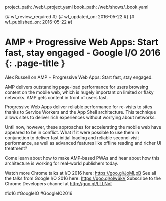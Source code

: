 project_path: /web/_project.yaml
book_path: /web/shows/_book.yaml

{# wf_review_required #}
{# wf_updated_on: 2016-05-22 #}
{# wf_published_on: 2016-05-22 #}

# AMP + Progressive Web Apps: Start fast, stay engaged - Google I/O 2016 {: .page-title }

Alex Russell on AMP + Progressive Web Apps: Start fast, stay engaged. 

AMP delivers outstanding page-load performance for users browsing content on the mobile web, which is hugely important on limited or flaky networks. AMP gets content in front of users fast.

Progressive Web Apps deliver reliable performance for re-visits to sites thanks to Service Workers and the App Shell architecture. This technique allows sites to deliver rich experiences without worrying about networks.

Until now, however, these approaches for accelerating the mobile web have appeared to be in conflict. What if it were possible to use them in conjunction to deliver fast initial loading and reliable second-visit performance, as well as advanced features like offline reading and richer UI treatment?

Come learn about how to make AMP-based PWAs and hear about how this architecture is working for real-world publishers today.

Watch more Chrome talks at I/O 2016 here: https://goo.gl/JoMLpB 
See all the talks from Google I/O 2016 here: https://goo.gl/olw6kV
Subscribe to the Chrome Developers channel at http://goo.gl/LLLNvf 

#io16 #GoogleIO #GoogleIO2016
